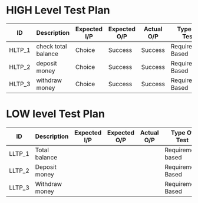 # HIGH Level Test Plan

| ID | Description | Expected I/P | Expected O/P | Actual O/P | Type Of Test |
|---|---|---|---|---|---|
|HLTP_1|check total balance |Choice|Success|Success|Requirement Based|
|HLTP_2|deposit money|Choice|Success|Success|Requirement Based|
|HLTP_3|withdraw money|Choice|Success|Success|Requirement Based|

# LOW level Test Plan
| ID | Description | Expected I/P | Expected O/P | Actual O/P | Type Of Test |
|---|---|---|---|---|---|
|LLTP_1|Total balance||| |Requirement based|
|LLTP_2|Deposit money||| |Requirement Based|
|LLTP_3|Withdraw money ||| |Requirement Based|

